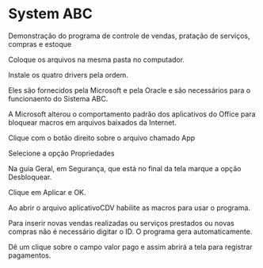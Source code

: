 # System ABC
Demonstração do programa de controle de vendas, pratação de serviços, compras e estoque

Coloque os arquivos na mesma pasta no computador.

Instale os quatro drivers pela ordem.

Eles são fornecidos pela Microsoft e pela Oracle e são necessários para o funcionaento do Sistema ABC.

A Microsoft alterou o comportamento padrão dos aplicativos do Office para bloquear macros em arquivos baixados da Internet.

Clique com o botão direito sobre o arquivo chamado App

Selecione a opção Propriedades

Na guia Geral, em Segurança, que está no final da tela marque a opção Desbloquear.

Clique em Aplicar e OK.

Ao abrir o arquivo aplicativoCDV habilite as macros para usar o programa.

Para inserir novas vendas realizadas ou serviços prestados ou novas compras não é necessário digitar o ID. O programa gera automaticamente.

Dê um clique sobre o campo valor pago e assim abrirá a tela para registrar pagamentos.
